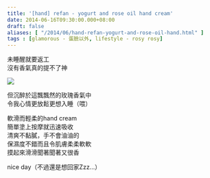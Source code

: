 ```yaml
---
title: '[hand] refan - yogurt and rose oil hand cream'
date: 2014-06-16T09:30:00.000+08:00
draft: false
aliases: [ "/2014/06/hand-refan-yogurt-and-rose-oil-hand.html" ]
tags : [glamorous - 蛋臉以外, lifestyle - rosy rosy]
---
```


未睡醒就要返工  
沒有香氣真的提不了神  

![](/images/refanoilhand.jpg)

但沉醉於這飄飄然的玫瑰香氣中  
令我心情更放鬆更想入睡（喂）  
  
軟滑而輕柔的hand cream  
簡單塗上按摩就迅速吸收  
清爽不黏膩，手不會油油的  
保濕度不錯而且令肌膚柔柔軟軟  
摸起來滑滑聞著聞著又很香  
  
nice day（不過還是想回家Zzz...）
